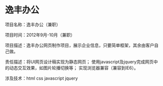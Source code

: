 #    逸丰办公
   
项目名称：逸丰办公（兼职）

项目时间：2012年9月-10月（兼职）

项目描述：逸丰办公网页制作项目，展示企业信息，只要简单框架，其余由客户自己做。

责任描述：将UI网页设计稿实现为静态网页；
使用javascript及jquery完成网页中的动态交互效果，如图片轮播切换等；
实现浏览器兼容（兼容到IE6）。

涉及技术：html css javascript jquery

